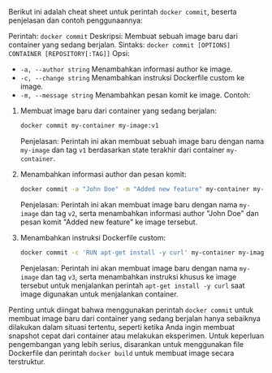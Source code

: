 Berikut ini adalah cheat sheet untuk perintah `docker commit`, beserta penjelasan dan contoh penggunaannya:

Perintah: `docker commit`
Deskripsi: Membuat sebuah image baru dari container yang sedang berjalan.
Sintaks: `docker commit [OPTIONS] CONTAINER [REPOSITORY[:TAG]]`
Opsi:
- `-a, --author string`  Menambahkan informasi author ke image.
- `-c, --change string`  Menambahkan instruksi Dockerfile custom ke image.
- `-m, --message string`  Menambahkan pesan komit ke image.
Contoh:
1. Membuat image baru dari container yang sedang berjalan:
   ```bash
   docker commit my-container my-image:v1
   ```
   Penjelasan: Perintah ini akan membuat sebuah image baru dengan nama `my-image` dan tag `v1` berdasarkan state terakhir dari container `my-container`.

2. Menambahkan informasi author dan pesan komit:
   ```bash
   docker commit -a "John Doe" -m "Added new feature" my-container my-image:v2
   ```
   Penjelasan: Perintah ini akan membuat image baru dengan nama `my-image` dan tag `v2`, serta menambahkan informasi author "John Doe" dan pesan komit "Added new feature" ke image tersebut.

3. Menambahkan instruksi Dockerfile custom:
   ```bash
   docker commit -c 'RUN apt-get install -y curl' my-container my-image:v3
   ```
   Penjelasan: Perintah ini akan membuat image baru dengan nama `my-image` dan tag `v3`, serta menambahkan instruksi khusus ke image tersebut untuk menjalankan perintah `apt-get install -y curl` saat image digunakan untuk menjalankan container.

Penting untuk diingat bahwa menggunakan perintah `docker commit` untuk membuat image baru dari container yang sedang berjalan hanya sebaiknya dilakukan dalam situasi tertentu, seperti ketika Anda ingin membuat snapshot cepat dari container atau melakukan eksperimen. Untuk keperluan pengembangan yang lebih serius, disarankan untuk menggunakan file Dockerfile dan perintah `docker build` untuk membuat image secara terstruktur.
